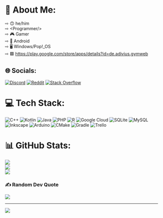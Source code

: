 # 💫 About Me:
⇨ 🙃 he/him<br>⇨  \<Programmer/\><br>⇨ 🎮 Gamer<br>⇨ 💯 Android<br>⇨ 🖥️ Windows/Pop!_OS<br>⇨ 🟩 https://play.google.com/store/apps/details?id=de.adivius.gymweb


## 🌐 Socials:
[![Discord](https://img.shields.io/badge/Discord-%237289DA.svg?logo=discord&logoColor=white)](htttps://discord.gg/3eu2dbHu) [![Reddit](https://img.shields.io/badge/Reddit-%23FF4500.svg?logo=Reddit&logoColor=white)](https://reddit.com/user/TheAdivius) [![Stack Overflow](https://img.shields.io/badge/-Stackoverflow-FE7A16?logo=stack-overflow&logoColor=white)](https://stackoverflow.com/users/16131570) 

# 💻 Tech Stack:
![C++](https://img.shields.io/badge/c++-%2300599C.svg?style=for-the-badge&logo=c%2B%2B&logoColor=white) ![Kotlin](https://img.shields.io/badge/kotlin-%230095D5.svg?style=for-the-badge&logo=kotlin&logoColor=white) ![Java](https://img.shields.io/badge/java-%23ED8B00.svg?style=for-the-badge&logo=java&logoColor=white) ![PHP](https://img.shields.io/badge/php-%23777BB4.svg?style=for-the-badge&logo=php&logoColor=white) ![R](https://img.shields.io/badge/r-%23276DC3.svg?style=for-the-badge&logo=r&logoColor=white) ![Google Cloud](https://img.shields.io/badge/Google%20Cloud-%234285F4.svg?style=for-the-badge&logo=google-cloud&logoColor=white) ![SQLite](https://img.shields.io/badge/sqlite-%2307405e.svg?style=for-the-badge&logo=sqlite&logoColor=white) ![MySQL](https://img.shields.io/badge/mysql-%2300f.svg?style=for-the-badge&logo=mysql&logoColor=white) ![Inkscape](https://img.shields.io/badge/Inkscape-e0e0e0?style=for-the-badge&logo=inkscape&logoColor=080A13) ![Arduino](https://img.shields.io/badge/-Arduino-00979D?style=for-the-badge&logo=Arduino&logoColor=white) ![CMake](https://img.shields.io/badge/CMake-%23008FBA.svg?style=for-the-badge&logo=cmake&logoColor=white) ![Gradle](https://img.shields.io/badge/Gradle-02303A.svg?style=for-the-badge&logo=Gradle&logoColor=white) ![Trello](https://img.shields.io/badge/Trello-%23026AA7.svg?style=for-the-badge&logo=Trello&logoColor=white)
# 📊 GitHub Stats:
![](https://github-readme-stats.vercel.app/api?username=Adivius&theme=nightowl&hide_border=false&include_all_commits=true&count_private=true)<br/>
![](https://github-readme-streak-stats.herokuapp.com/?user=Adivius&theme=nightowl&hide_border=false)<br/>
![](https://github-readme-stats.vercel.app/api/top-langs/?username=Adivius&theme=nightowl&hide_border=false&include_all_commits=true&count_private=true&layout=compact)

### ✍️ Random Dev Quote
![](https://quotes-github-readme.vercel.app/api?type=horizontal&theme=radical)

---
[![](https://visitcount.itsvg.in/api?id=Adivius&icon=7&color=0)](https://visitcount.itsvg.in)
